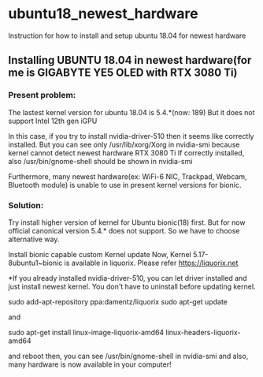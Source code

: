 # ubuntu18_newest_hardware
Instruction for how to install and setup ubuntu 18.04 for newest hardware

## Installing UBUNTU 18.04 in newest hardware(for me is GIGABYTE YE5 OLED with RTX 3080 Ti)

### Present problem:
The lastest kernel version for ubuntu 18.04 is 5.4.*(now: 189)
But it does not support Intel 12th gen iGPU

In this case, if you try to install nvidia-driver-510 then it seems like correctly installed.
But you can see only
/usr/lib/xorg/Xorg in nvidia-smi
because kernel cannot detect newest hardware RTX 3080 Ti
If correctly installed, also /usr/bin/gnome-shell should be shown in nvidia-smi


Furthermore, many newest hardware(ex: WiFi-6 NIC, Trackpad, Webcam, Bluetooth module) is unable to use in present kernel versions for bionic.


### Solution:
Try install higher version of kernel for Ubuntu bionic(18) first. But for now official canonical version 5.4.* does not support.
So we have to choose alternative way.

Install bionic capable custom Kernel update
Now, Kernel 5.17-8ubuntu1~bionic is available in liquorix.
Please refer https://liquorix.net


*If you already installed nvidia-driver-510, you can let driver installed and just install newest kernel.
You don't have to uninstall before updating kernel.

  sudo add-apt-repository ppa:damentz/liquorix
  sudo apt-get update

and


  sudo apt-get install linux-image-liquorix-amd64 linux-headers-liquorix-amd64



and reboot then,
you can see 
/usr/bin/gnome-shell in nvidia-smi
and also, many hardware is now available in your computer!
